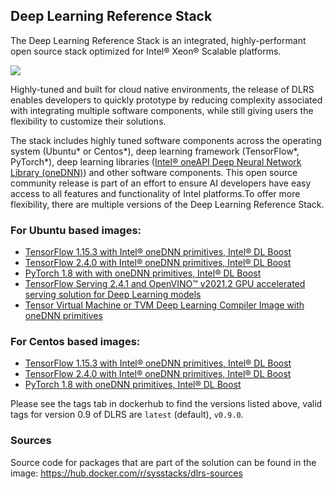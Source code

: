 ## Deep Learning Reference Stack


The Deep Learning Reference Stack is an integrated, highly-performant open source stack optimized for Intel® Xeon® Scalable platforms.


<img src="https://intel.github.io/stacks/_images/dlrs_single_2.png" />

Highly-tuned and built for cloud native environments, the release of DLRS enables developers to quickly prototype by reducing complexity associated with integrating multiple software components, while still giving users the flexibility to customize their solutions.

The stack includes highly tuned software components across the operating system (Ubuntu* or Centos*), deep learning framework (TensorFlow*, PyTorch*), deep learning libraries ([Intel® oneAPI Deep Neural Network Library (oneDNN)](https://01.org/dnnl)) and other software components. This open source community release is part of an effort to ensure AI developers have easy access to all features and functionality of Intel platforms.To offer more flexibility, there are multiple versions of the Deep Learning Reference Stack.
 
### For Ubuntu based images:

* [TensorFlow 1.15.3 with Intel® oneDNN primitives, Intel® DL Boost](https://hub.docker.com/r/sysstacks/dlrs-tensorflow-ubuntu)
* [TensorFlow 2.4.0 with Intel® oneDNN primitives, Intel® DL Boost](https://hub.docker.com/r/sysstacks/dlrs-tensorflow2-ubuntu)
* [PyTorch 1.8 with with oneDNN primitives, Intel® DL Boost](https://hub.docker.com/r/sysstacks/dlrs-pytorch-ubuntu)
* [TensorFlow Serving 2.4.1 and OpenVINO™ v2021.2 GPU accelerated serving solution for Deep Learning models](https://hub.docker.com/repository/docker/sysstacks/dlrs-serving-ubuntu)
* [Tensor Virtual Machine or TVM Deep Learning Compiler Image with oneDNN primitives](https://hub.docker.com/r/sysstacks/dlrs-ml-compiler-ubuntu)
 
### For Centos based images:

* [TensorFlow 1.15.3 with Intel® oneDNN primitives, Intel® DL Boost](https://hub.docker.com/r/sysstacks/dlrs-tensorflow-centos)
* [TensorFlow 2.4.0 with Intel® oneDNN primitives, Intel® DL Boost](https://hub.docker.com/r/sysstacks/dlrs-tensorflow2-centos)
* [PyTorch 1.8 with oneDNN primitives, Intel® DL Boost](https://hub.docker.com/r/sysstacks/dlrs-pytorch-centos)
 
Please see the tags tab in dockerhub to find the versions listed above, valid tags for version 0.9 of DLRS are `latest` (default), `v0.9.0`.

### Sources

Source code for packages that are part of the solution can be found in the image: https://hub.docker.com/r/sysstacks/dlrs-sources


